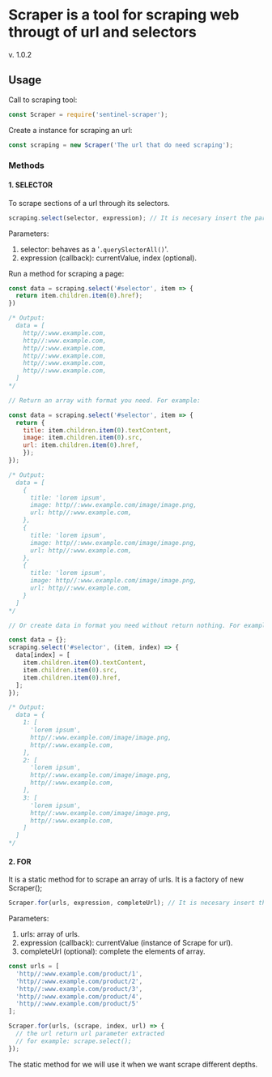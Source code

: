 # Scraper is a tool for scraping web througt of url and selectors

v. 1.0.2

## Usage

Call to scraping tool:

```javascript
const Scraper = require('sentinel-scraper');
```

Create a instance for scraping an url:

```javascript
const scraping = new Scraper('The url that do need scraping');
```

### Methods

#### 1. SELECTOR

To scrape sections of a url through its selectors.

```javascript
scraping.select(selector, expression); // It is necesary insert the parameters.
```

Parameters:

1. selector: behaves as a '`.querySlectorAll()`'.
2. expression (callback): currentValue, index (optional).

Run a method for scraping a page:

```javascript
const data = scraping.select('#selector', item => {
  return item.children.item(0).href);
})

/* Output:
  data = [
    http//:www.example.com,
    http//:www.example.com,
    http//:www.example.com,
    http//:www.example.com,
    http//:www.example.com,
    http//:www.example.com,
  ]
*/

// Return an array with format you need. For example:

const data = scraping.select('#selector', item => {
  return {
    title: item.children.item(0).textContent,
    image: item.children.item(0).src,
    url: item.children.item(0).href,
    });
});

/* Output:
  data = [
    {
      title: 'lorem ipsum',
      image: http//:www.example.com/image/image.png,
      url: http//:www.example.com,
    },
    {
      title: 'lorem ipsum',
      image: http//:www.example.com/image/image.png,
      url: http//:www.example.com,
    },
    {
      title: 'lorem ipsum',
      image: http//:www.example.com/image/image.png,
      url: http//:www.example.com,
    }
  ]
*/

// Or create data in format you need without return nothing. For example:

const data = {};
scraping.select('#selector', (item, index) => {
  data[index] = [
    item.children.item(0).textContent,
    item.children.item(0).src,
    item.children.item(0).href,
  ];
});

/* Output:
  data = {
    1: [
      'lorem ipsum',
      http//:www.example.com/image/image.png,
      http//:www.example.com,
    ],
    2: [
      'lorem ipsum',
      http//:www.example.com/image/image.png,
      http//:www.example.com,
    ],
    3: [
      'lorem ipsum',
      http//:www.example.com/image/image.png,
      http//:www.example.com,
    ]
  ]
*/
```

#### 2. FOR

It is a static method for to scrape an array of urls. It is a factory of new Scraper();

```javascript
Scraper.for(urls, expression, completeUrl); // It is necesary insert the parameters.
```

Parameters:

1. urls: array of urls.
2. expression (callback): currentValue (instance of Scrape for url).
3. completeUrl (optional): complete the elements of array.

```javascript
const urls = [
  'http//:www.example.com/product/1',
  'http//:www.example.com/product/2',
  'http//:www.example.com/product/3',
  'http//:www.example.com/product/4',
  'http//:www.example.com/product/5'
];

Scraper.for(urls, (scrape, index, url) => {
  // the url return url parameter extracted
  // for example: scrape.select();
});
````

The static method for we will use it when we want scrape different depths.
